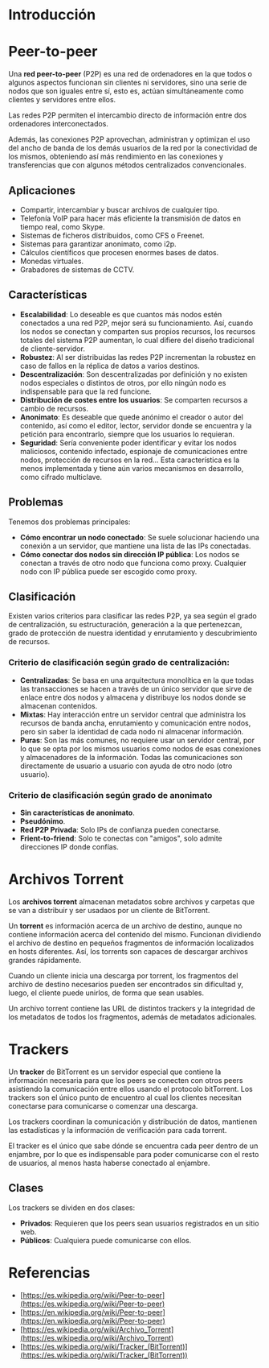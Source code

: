 # Introducción

# Peer-to-peer

Una **red peer-to-peer** (P2P) es una red de ordenadores en la que todos o algunos aspectos funcionan sin clientes ni servidores, sino una serie de nodos que son iguales entre sí, esto es, actúan simultáneamente como clientes y servidores entre ellos.

Las redes P2P permiten el intercambio directo de información entre dos ordenadores interconectados.

Además, las conexiones P2P aprovechan, administran y optimizan el uso del ancho de banda de los demás usuarios de la red por la conectividad de los mismos, obteniendo así más rendimiento en las conexiones y transferencias que con algunos métodos centralizados convencionales.

## Aplicaciones

- Compartir, intercambiar y buscar archivos de cualquier tipo.
- Telefonía VoIP para hacer más eficiente la transmisión de datos en tiempo real, como Skype.
- Sistemas de ficheros distribuidos, como CFS o Freenet.
- Sistemas para garantizar anonimato, como i2p.
- Cálculos científicos que procesen enormes bases de datos.
- Monedas virtuales.
- Grabadores de sistemas de CCTV.

## Características

- **Escalabilidad**: Lo deseable es que cuantos más nodos estén conectados a una red P2P, mejor será su funcionamiento. Así, cuando los nodos se conectan y comparten sus propios recursos, los recursos totales del sistema P2P aumentan, lo cual difiere del diseño tradicional de cliente-servidor.
- **Robustez**: Al ser distribuidas las redes P2P incrementan la robustez en caso de fallos  en la réplica de datos a varios destinos.
- **Descentralización**: Son descentralizadas por definición y no existen nodos especiales o distintos de otros, por ello ningún nodo es indispensable para que la red funcione.
- **Distribución de costes entre los usuarios**: Se comparten recursos a cambio de recursos.
- **Anonimato**: Es deseable que quede anónimo el creador o autor del contenido, así como el editor, lector, servidor donde se encuentra y la petición para encontrarlo, siempre que los usuarios lo requieran.
- **Seguridad**: Sería conveniente poder identificar y evitar los nodos maliciosos, contenido infectado, espionaje de comunicaciones entre nodos, protección de recursos en la red... Esta característica es la menos implementada y tiene aún varios mecanismos en desarrollo, como cifrado multiclave.

## Problemas
Tenemos dos problemas principales:
- **Cómo encontrar un nodo conectado**: Se suele solucionar haciendo una conexión a un servidor, que mantiene una lista de las IPs conectadas.
- **Cómo conectar dos nodos sin dirección IP pública**: Los nodos se conectan a través de otro nodo que funciona como proxy. Cualquier nodo con IP pública puede ser escogido como proxy.

## Clasificación
Existen varios criterios para clasificar las redes P2P, ya sea según el grado de centralización, su estructuración, generación a la que pertenezcan, grado de protección de nuestra identidad y enrutamiento y descubrimiento de recursos.

### Criterio de clasificación según grado de centralización:
- **Centralizadas**: Se basa en una arquitectura monolítica en la que todas las transacciones se hacen a través de un único servidor que sirve de enlace entre dos nodos y almacena y distribuye los nodos donde se almacenan contenidos.
- **Mixtas**: Hay interacción entre un servidor central que administra los recursos de banda ancha, enrutamiento y comunicación entre nodos, pero sin saber la identidad de cada nodo ni almacenar información.
- **Puras**: Son las más comunes, no requiere usar un servidor central, por lo que se opta por los mismos usuarios como nodos de esas conexiones y almacenadores de  la información. Todas las comunicaciones son directamente de usuario a usuario con ayuda de otro nodo (otro usuario).

### Criterio de clasificación según grado de anonimato
- **Sin características de anonimato**.
- **Pseudónimo**.
- **Red P2P Privada**: Solo IPs de confianza pueden conectarse.
- **Frient-to-friend**: Solo te conectas con "amigos", solo admite direcciones IP donde confías.

# Archivos Torrent
Los **archivos torrent** almacenan metadatos sobre archivos y carpetas que se van a distribuir y ser usadaos por un cliente de BitTorrent.

Un **torrent** es información acerca de un archivo de destino, aunque no contiene información acerca del contenido del mismo. Funcionan dividiendo el archivo de destino en pequeños fragmentos de información localizados en hosts diferentes. Así, los torrents son capaces de descargar archivos grandes rápidamente.

Cuando un cliente inicia una descarga por torrent, los fragmentos del archivo de destino necesarios pueden ser encontrados sin dificultad y, luego, el cliente puede unirlos, de forma que sean usables.

Un archivo torrent contiene las URL de distintos trackers y la integridad de los metadatos de todos los fragmentos, además de metadatos adicionales.

# Trackers
Un **tracker** de BitTorrent es un servidor especial que contiene la información necesaria para que los peers se conecten con otros peers asistiendo la comunicación entre ellos usando el protocolo bitTorrent. Los trackers son el único punto de encuentro al cual los clientes necesitan conectarse para comunicarse o comenzar una descarga.

Los trackers coordinan la comunicación y distribución de datos, mantienen las estadísticas y la información de verificación para cada torrent.

El tracker es el único que sabe dónde se encuentra cada peer dentro de un enjambre, por lo que es indispensable para poder comunicarse con el resto de usuarios, al menos hasta haberse conectado al enjambre.

## Clases
Los trackers se dividen en dos clases:

- **Privados**: Requieren que los peers sean usuarios registrados en un sitio web.
- **Públicos**: Cualquiera puede comunicarse con ellos.

# Referencias
- [https://es.wikipedia.org/wiki/Peer-to-peer](https://es.wikipedia.org/wiki/Peer-to-peer)
- [https://en.wikipedia.org/wiki/Peer-to-peer](https://en.wikipedia.org/wiki/Peer-to-peer)
- [https://es.wikipedia.org/wiki/Archivo_Torrent](https://es.wikipedia.org/wiki/Archivo_Torrent)
- [https://es.wikipedia.org/wiki/Tracker_(BitTorrent)](https://es.wikipedia.org/wiki/Tracker_(BitTorrent))


